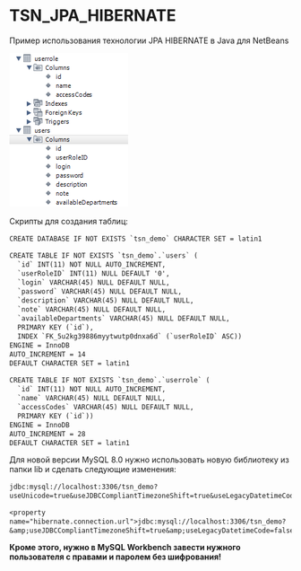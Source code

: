 # TSN_JPA_HIBERNATE
Пример использования технологии JPA HIBERNATE в Java для NetBeans

![screenshot](screenshot.png)


Скрипты для создания таблиц:

```
CREATE DATABASE IF NOT EXISTS `tsn_demo` CHARACTER SET = latin1
```

```
CREATE TABLE IF NOT EXISTS `tsn_demo`.`users` (
  `id` INT(11) NOT NULL AUTO_INCREMENT,
  `userRoleID` INT(11) NULL DEFAULT '0',
  `login` VARCHAR(45) NULL DEFAULT NULL,
  `password` VARCHAR(45) NULL DEFAULT NULL,
  `description` VARCHAR(45) NULL DEFAULT NULL,
  `note` VARCHAR(45) NULL DEFAULT NULL,
  `availableDepartments` VARCHAR(45) NULL DEFAULT NULL,
  PRIMARY KEY (`id`),
  INDEX `FK_5u2kg39886myytwutp0dnxa6d` (`userRoleID` ASC))
ENGINE = InnoDB
AUTO_INCREMENT = 14
DEFAULT CHARACTER SET = latin1
```

```
CREATE TABLE IF NOT EXISTS `tsn_demo`.`userrole` (
  `id` INT(11) NOT NULL AUTO_INCREMENT,
  `name` VARCHAR(45) NULL DEFAULT NULL,
  `accessCodes` VARCHAR(45) NULL DEFAULT NULL,
  PRIMARY KEY (`id`))
ENGINE = InnoDB
AUTO_INCREMENT = 28
DEFAULT CHARACTER SET = latin1

```

Для новой версии MySQL 8.0 нужно использовать новую библиотеку из папки lib и сделать следующие изменения:

```
jdbc:mysql://localhost:3306/tsn_demo?useUnicode=true&useJDBCCompliantTimezoneShift=true&useLegacyDatetimeCode=false&serverTimezone=UTC
```

```
<property name="hibernate.connection.url">jdbc:mysql://localhost:3306/tsn_demo?&amp;useJDBCCompliantTimezoneShift=true&amp;useLegacyDatetimeCode=false&amp;serverTimezone=UTC</property>
```

**Кроме этого, нужно в MySQL Workbench завести нужного пользователя с правами и паролем без шифрования!**
